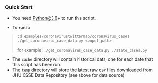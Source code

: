 ### Quick Start
- You need Python@3.6+ to run this script.

- To run it:

> `cd examples/coronavirustwittermap/coronavirus_cases`
> `./get_coronavirus_case_data.py <ouput_path>`
> 
> for example:
> `./get_coronavirus_case_data.py ./state_cases.py`

- The `cache` directory will contain historical data, one for each date that this script has been run.
- The `temp` directory will store the latest raw csv files downloaded from JHU CSSE Data Repository (see above for data source)
